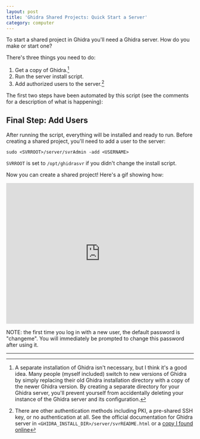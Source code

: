 ```yaml
---
layout: post
title: 'Ghidra Shared Projects: Quick Start a Server'
category: computer
---
```

To start a shared project in Ghidra you'll need a Ghidra server. How do you make or start one?

There's three things you need to do:

1. Get a copy of Ghidra.[^1]
2. Run the server install script.
3. Add authorized users to the server.[^2]

The first two steps have been automated by this script (see the comments for a description of what is happening):

<script src='https://gist.github.com/tristan-white/436d9dbdebab477f65bda06b228591d5.js'></script>

## Final Step: Add Users
After running the script, everything will be installed and ready to run. Before creating a shared project, you'll need to add a user to the server:

`sudo <SVRROOT>/server/svrAdmin -add <USERNAME>`

`SVRROOT` is set to `/opt/ghidrasvr` if you didn't change the install script. 

Now you can create a shared project! Here's a gif showing how:

<div style="width:100%;height:0;padding-bottom:75%;position:relative;"><iframe src="https://giphy.com/embed/qyCbhDOnIuwXuKu0WL" width="100%" height="100%" style="position:absolute" frameBorder="0" class="giphy-embed" allowFullScreen></iframe></div>

NOTE: the first time you log in with a new user, the default password is "changeme". You will immediately be prompted to change this password after using it.

---
[^1]: A separate installation of Ghidra isn't necessary, but I think it's a good idea. Many people (myself included) switch to new versions of Ghidra by simply replacing their old Ghidra installation directory with a copy of the newer Ghidra version. By creating a separate directory for your Ghidra server, you'll prevent yourself from accidentally deleting your instance of the Ghidra server and its configuration.
[^2]: There are other authentication methods including PKI, a pre-shared SSH key, or no authentication at all. See the official documentation for Ghidra server in `<GHIDRA_INSTALL_DIR>/server/svrREADME.html` or a [copy I found online](https://static.grumpycoder.net/pixel/server/svrREADME.html)
